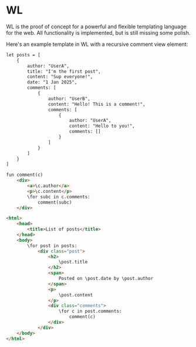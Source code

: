 # WL
WL is the proof of concept for a powerful and flexible templating language for the web. All functionality is implemented, but is still missing some polish.

Here's an example template in WL with a recursive comment view element:
```html
let posts = [
    {
        author: "UserA",
        title: "I'm the first post",
        content: "Sup everyone!",
        date: "1 Jan 2025",
        comments: [
            {
                author: "UserB",
                content: "Hello! This is a comment!",
                comments: [
                    {
                        author: "UserA",
                        content: "Hello to you!",
                        comments: []
                    }
                ]
            }
        ]
    }
]

fun comment(c)
    <div>
        <a>\c.author</a>
        <p>\c.content</p>
        \for subc in c.comments:
            comment(subc)
    </div>

<html>
    <head>
        <title>List of posts</title>
    </head>
    <body>
        \for post in posts:
            <div class="post">
                <h2>
                    \post.title
                </h2>
                <span>
                    Posted on \post.date by \post.author
                </span>
                <p>
                    \post.content
                </p>
                <div class="comments">
                    \for c in post.comments:
                        comment(c)
                </div>
            </div>
    </body>
</html>
```